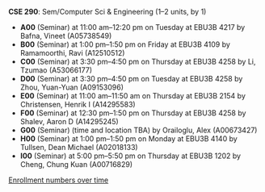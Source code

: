 **CSE 290**: Sem/Computer Sci & Engineering (1–2 units, by 1)

- **A00** (Seminar) at 11:00 am–12:20 pm on Tuesday at EBU3B 4217 by Bafna, Vineet (A05738549)
- **B00** (Seminar) at 1:00 pm–1:50 pm on Friday at EBU3B 4109 by Ramamoorthi, Ravi (A12510512)
- **C00** (Seminar) at 3:30 pm–4:50 pm on Thursday at EBU3B 4258 by Li, Tzumao (A53066177)
- **D00** (Seminar) at 3:30 pm–4:50 pm on Tuesday at EBU3B 4258 by Zhou, Yuan-Yuan (A09153096)
- **E00** (Seminar) at 11:00 am–11:50 am on Thursday at EBU3B 2154 by Christensen, Henrik I (A14295583)
- **F00** (Seminar) at 12:30 pm–1:50 pm on Thursday at EBU3B 4258 by Shalev, Aaron D (A14295245)
- **G00** (Seminar) (time and location TBA) by Orailoglu, Alex (A00673427)
- **H00** (Seminar) at 1:00 pm–1:50 pm on Monday at EBU3B 4140 by Tullsen, Dean Michael (A02018133)
- **I00** (Seminar) at 5:00 pm–5:50 pm on Thursday at EBU3B 1202 by Cheng, Chung Kuan (A00716829)

[Enrollment numbers over time](./CSE290.tsv)
